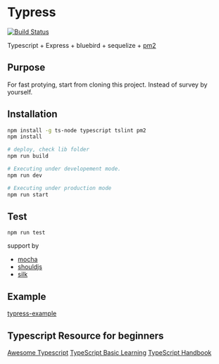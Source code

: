 # Typress
[![Build Status](https://travis-ci.org/swhsiang/typress.svg?branch=master)](https://travis-ci.org/swhsiang/typress)

Typescript + Express + bluebird + sequelize + [pm2](http://pm2.keymetrics.io/)

## Purpose

For fast protying, start from cloning this project. Instead of survey by yourself.

## Installation

```bash
npm install -g ts-node typescript tslint pm2
npm install

# deploy, check lib folder
npm run build

# Executing under developement mode.
npm run dev

# Executing under production mode
npm run start
```

## Test

`npm run test`

support by

* [mocha](mochajs.org)
* [shouldjs](shouldjs.github.io)
* [silk](https://github.com/matryer/silk)

## Example

[typress-example](https://github.com/swhsiang/typress-example.git)

## Typescript Resource for beginners
[Awesome Typescript](https://github.com/dzharii/awesome-typescript)
[TypeScript Basic Learning](https://github.com/sjshank/TypeScript-Basic-Learning)
[TypeScript Handbook](https://github.com/Microsoft/TypeScript-Handbook/)